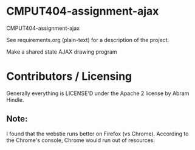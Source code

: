 CMPUT404-assignment-ajax
==============================

CMPUT404-assignment-ajax

See requirements.org (plain-text) for a description of the project.

Make a shared state AJAX drawing program

Contributors / Licensing
========================

Generally everything is LICENSE'D under the Apache 2 license by Abram Hindle.

## Note:
I found that the webstie runs better on Firefox (vs Chrome). According to the Chrome's console, Chrome would run out of resources.
